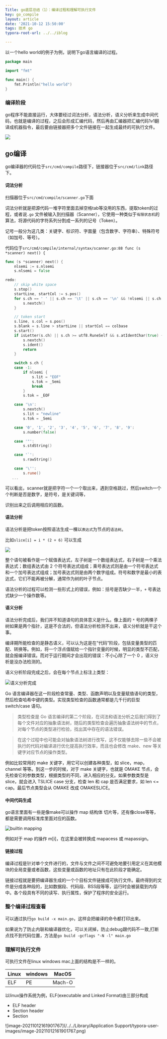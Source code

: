 ```yaml
---
Title: go底层总结（1）：编译过程和理解可执行文件
key: go_compile
layout: article
date: '2021-10-12 15:50:00'
tags: 技术 go
typora-root-url: ../../iblog

---
```

以一个hello world的例子为例，说明下go语言编译的过程。

```go
package main

import "fmt"

func main() {
	fmt.Println("hello world")
}

```

### 编译阶段

go程序不能直接运行，大体要经过词法分析，语法分析，语义分析来生成中间代码，也就是编译的过程，之后会形成汇编代码，然后再由汇编器把汇编代码1v1翻译成机器指令，最后要由链接器把多个文件链接在一起生成最终的可执行文件。

![](https://img.azhangbaobao.cn/img/20211012154302.png)

## go编译

go编译器的代码位于`src/cmd/compile`路径下，链接器位于`src/cmd/link`路径下。

#### 词法分析

扫描器位于`src/cmd/compile/scanner.go`下面

词法分析就是把源代码一堆字符里面去掉空格tab等没用的东西，提取token的过程，或者说`.go` 文件被输入到扫描器（Scanner），它使用一种类似于`有限状态机`的算法，将源代码的字符系列分割成一系列的记号（Token）。

记号一般分为这几类：关键字、标识符、字面量（包含数字、字符串）、特殊符号（如加号、等号）。

代码位于`src/cmd/compile/internal/syntax/scanner.go:88 func (s *scanner) next() {`

```go
func (s *scanner) next() {
	nlsemi := s.nlsemi
	s.nlsemi = false

redo:
	// skip white space
	s.stop()
	startLine, startCol := s.pos()
	for s.ch == ' ' || s.ch == '\t' || s.ch == '\n' && !nlsemi || s.ch == '\r' {
		s.nextch()
	}

	// token start
	s.line, s.col = s.pos()
	s.blank = s.line > startLine || startCol == colbase
	s.start()
	if isLetter(s.ch) || s.ch >= utf8.RuneSelf && s.atIdentChar(true) {
		s.nextch()
		s.ident()
		return
	}

	switch s.ch {
	case -1:
		if nlsemi {
			s.lit = "EOF"
			s.tok = _Semi
			break
		}
		s.tok = _EOF

	case '\n':
		s.nextch()
		s.lit = "newline"
		s.tok = _Semi

	case '0', '1', '2', '3', '4', '5', '6', '7', '8', '9':
		s.number(false)

	case '"':
		s.stdString()

	case '`':
		s.rawString()

	case '\'':
		s.rune()
   ...
```

可以看出，scanner就是把字符一个一个取出来，遇到空格跳过，然后switch一个个判断是否是数字，是符号，是关键词等，

识别出来之后调用相应的函数。

#### 语法分析

语法分析是把token按照语法生成一棵以`表达式`为节点的`语法树`。

比如`slice[i] = i * (2 + 6)` 可以生成

![](https://img.azhangbaobao.cn/img/20211012160035.png)

整个语句被看作是一个赋值表达式，左子树是一个数组表达式，右子树是一个乘法表达式；数组表达式由 2 个符号表达式组成；乘号表达式则是由一个符号表达式和一个加号表达式组成；加号表达式则是由两个数字组成。符号和数字是最小的表达式，它们不能再被分解，通常作为树的叶子节点。

语法分析的过程可以检测一些形式上的错误，例如：括号是否缺少一半，`+` 号表达式缺少一个操作数等。


#### 语义分析

语法分析完成后，我们并不知道语句的具体意义是什么。像上面的 `*` 号的两棵子树如果是两个指针，这是不合法的，但语法分析检测不出来，语义分析就是干这个事。

编译期所能检查的是静态语义，可以认为这是在“代码”阶段，包括变量类型的匹配、转换等。例如，将一个浮点值赋给一个指针变量的时候，明显的类型不匹配，就会报编译错误。而对于运行期间才会出现的错误：不小心除了一个 0 ，语义分析是没办法检测的。

语义分析阶段完成之后，会在每个节点上标注上类型：



![语义分析完成](https://p1-jj.byteimg.com/tos-cn-i-t2oaga2asx/gold-user-assets/2019/7/3/16bb5805cb68c696~tplv-t2oaga2asx-watermark.awebp)



Go 语言编译器在这一阶段检查常量、类型、函数声明以及变量赋值语句的类型，然后检查哈希中键的类型。实现类型检查的函数通常都是几千行的巨型 switch/case 语句。

> 类型检查是 Go 语言编译的第二个阶段，在词法和语法分析之后我们得到了每个文件对应的抽象语法树，随后的类型检查会遍历抽象语法树中的节点，对每个节点的类型进行检验，找出其中存在的语法错误。

> 在这个过程中也可能会对抽象语法树进行改写，这不仅能够去除一些不会被执行的代码对编译进行优化提高执行效率，而且也会修改 make、new 等关键字对应节点的操作类型。

例如比较常用的 make 关键字，用它可以创建各种类型，如 slice，map，channel 等等。到这一步的时候，对于 make 关键字，也就是 OMAKE 节点，会先检查它的参数类型，根据类型的不同，进入相应的分支。如果参数类型是 slice，就会进入 TSLICE case 分支，检查 len 和 cap 是否满足要求，如 len <= cap。最后节点类型会从 OMAKE 改成 OMAKESLICE。

#### 中间代码生成

go语言里面有一些是像make可以操作 map  结构体 切片等，还有像close等等，都是需要调用标准库里面对应的函数。

![builtin mapping](https://p1-jj.byteimg.com/tos-cn-i-t2oaga2asx/gold-user-assets/2019/7/3/16bb580639515a7c~tplv-t2oaga2asx-watermark.awebp)



例如对于 map 的操作 m[i]，在这里会被转换成 mapacess 或 mapassign。

#### 链接过程

编译过程是针对单个文件进行的，文件与文件之间不可避免地要引用定义在其他模块的全局变量或者函数，这些变量或函数的地址只有在此阶段才能确定。

链接过程就是要把编译器生成的一个个目标文件链接成可执行文件。最终得到的文件是分成各种段的，比如数据段、代码段、BSS段等等，运行时会被装载到内存中。各个段具有不同的读写、执行属性，保护了程序的安全运行。


### 整个编译过程查看

可以通过执行`go build -x main.go`，这样会把编译的命令都打印出来。

如果说为了防止内联和编译器优化，可以关闭掉，防止debug跟代码不一致,打断点找不到代码位置，方法是`go build -gcflags "-N -l" main.go`

### 理解可执行文件

可执行文件在linux windows mac上面的结构是不一样的。

| Linux | windows | MacOS  |
| ----- | ------- | ------ |
| ELF   | PE      | Mach-O |

以linux操作系统为例，ELF(executable and Linked Format)由三部分构成

- ELF header
- Section header
- Section

![image-20211012161901767](/../../Library/Application Support/typora-user-images/image-20211012161901767.png)
